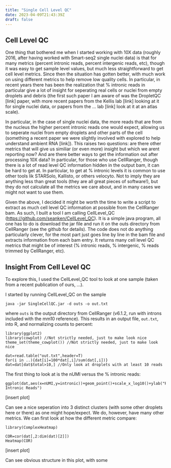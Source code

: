 ```yaml
---
title: "Single Cell Level QC"
date: 2023-04-09T21:43:39Z
draft: false
---
```


## Cell Level QC

One thing that bothered me when I started working with 10X data (roughly 2016, after having worked with Smart-seq2 single nuclei data) is that for many metrics (percent intronic reads, percent intergenic reads, etc), though it was easy to get sample level values, but much less straightforward to get cell level metrics. Since then the situation has gotten better, with much work on using different metrics to help remove low quality cells. In particular, in recent years there has been the realization that % intronic reads in particular give a lot of insight for seperating real cells or nuclei from empty droplets and debris (the first such paper I am aware of was the DropletQC [link] paper, with more recent papers from the Kellis lab [link] looking at it for single nuclei data, or papers from the ... lab [link] look at it at an atlas scale). 

In particular, in the case of single nuclei data, the more reads that are from the nucleus the higher percent intronic reads one would expect, allowing us to seperate nuclei from empty droplets and other parts of the cell (something a recent paper we were slightly involved with explored to help understand ambient RNA [link]). This raises two questions: are there other metrics that will give us similiar (or even more) insight but which we arent reporting now? And are there better ways to get the information out after processing 10X data? In particular, for those who use CellRanger, though there is a lot of read level QC information hidden in the output bam, it can be hard to get at. In particular, to get at % intronic levels it is common to use other tools lik STARSolo, Kallisto, or others velocyto. Not to imply they are anything less than great tools (they are all great pieces of software!), but they do not calculate all the metrics we care about, and in many cases we might not want to use them.

Given the above, I decided it might be worth the time to write a script to extract as much cell level QC information at possible from the CellRanger bam. As such, I built a tool I am calling CellLevel_QC (https://github.com/seanken/CellLevel_QC). It is a simple java program, all one has to do is download the jar file and run it on the outs directory from CellRanger (see the github for details). The code does not do anything particularly clever, for the most part just goes line by line in the bam file and extracts information from each bam entry. It returns many cell level QC metrics that might be of interest (% intronic reads, % intergenic, % reads trimmed by CellRanger, etc). 

## Insight From Cell Level QC

To explore this, I used the CellLevel_QC tool to look at one sample (taken from a recent publication of ours, ...). 

I started by running CellLevel_QC on the sample

```
java -jar SingleCellQC.jar -d outs -o out.txt
```

where `outs` is the output directory from CellRanger (v6.1.2, run with introns included with the mm10 reference). This results in an output file, `out.txt`, into R, and normalizing counts to percent:

```
library(ggplot2)
library(cowplot) //Not strictly needed, just to make look nice
theme_set(theme_cowplot()) //Not strictly needed, just to make look nice

dat=read.table("out.txt",header=T)
for(i in ..){dat[i]=100*dat[,i]/sum(dat[,i])}
dat=dat[dat$total>10,] //Only look at droplets with at least 10 reads
```

The first thing to look at is the nUMI versus the % intronic reads:

```
ggplot(dat,aes(x=nUMI,y=intronic))+geom_point()+scale_x_log10()+ylab("Percent Intronic Reads")
```

[insert plot]

Can see a nice seperation into 3 distinct clusters (with some other droplets here or there) as one might hope/expect. We do, however, have many other metrics. We can first look at how the different metric compare:

```
library(ComplexHeatmap)

COR=cor(dat[,2:dim(dat)[2]])
Heatmap(COR)
```

[insert plot]


Can see obvious structure in this plot, with some 
